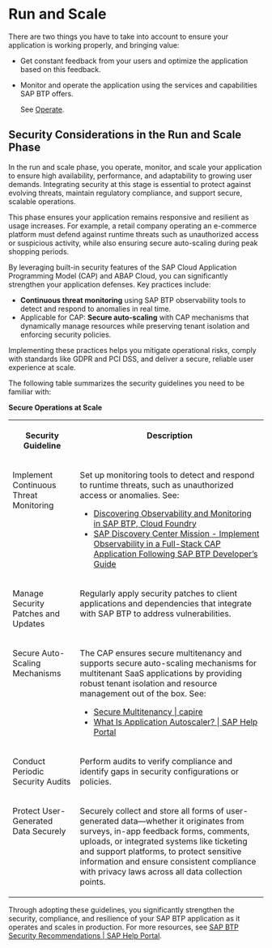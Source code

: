 <!-- loiofcb51b54380943fda8c54c64aa7bf4aa -->

# Run and Scale

There are two things you have to take into account to ensure your application is working properly, and bringing value:

-   Get constant feedback from your users and optimize the application based on this feedback.

-   Monitor and operate the application using the services and capabilities SAP BTP offers.

    See [Operate](operate-34065a4.md).




<a name="loiofcb51b54380943fda8c54c64aa7bf4aa__section_dns_5hd_dgc"/>

## **Security Considerations in the Run and Scale Phase**

In the run and scale phase, you operate, monitor, and scale your application to ensure high availability, performance, and adaptability to growing user demands. Integrating security at this stage is essential to protect against evolving threats, maintain regulatory compliance, and support secure, scalable operations.

This phase ensures your application remains responsive and resilient as usage increases. For example, a retail company operating an e-commerce platform must defend against runtime threats such as unauthorized access or suspicious activity, while also ensuring secure auto-scaling during peak shopping periods.

By leveraging built-in security features of the SAP Cloud Application Programming Model \(CAP\) and ABAP Cloud, you can significantly strengthen your application defenses. Key practices include:

-   **Continuous threat monitoring** using SAP BTP observability tools to detect and respond to anomalies in real time.
-   Applicable for CAP: **Secure auto-scaling** with CAP mechanisms that dynamically manage resources while preserving tenant isolation and enforcing security policies.

Implementing these practices helps you mitigate operational risks, comply with standards like GDPR and PCI DSS, and deliver a secure, reliable user experience at scale.

The following table summarizes the security guidelines you need to be familiar with:

**Secure Operations at Scale**


<table>
<tr>
<th valign="top">

Security Guideline

</th>
<th valign="top">

Description

</th>
</tr>
<tr>
<td valign="top">

Implement Continuous Threat Monitoring

</td>
<td valign="top">

Set up monitoring tools to detect and respond to runtime threats, such as unauthorized access or anomalies. See:

-   [Discovering Observability and Monitoring in SAP BTP, Cloud Foundry](https://learning.sap.com/learning-journeys/developing-applications-on-sap-btp-cloud-foundry-runtime/discovering-observability-and-monitoring-in-sap-btp-cloud-foundry-runtime)
-   [SAP Discovery Center Mission - Implement Observability in a Full-Stack CAP Application Following SAP BTP Developer’s Guide](https://discovery-center.cloud.sap/missiondetail/4432/4718/?tab=projectboard)



</td>
</tr>
<tr>
<td valign="top">

Manage Security Patches and Updates

</td>
<td valign="top">

Regularly apply security patches to client applications and dependencies that integrate with SAP BTP to address vulnerabilities.

</td>
</tr>
<tr>
<td valign="top">

Secure Auto-Scaling Mechanisms

</td>
<td valign="top">

The CAP ensures secure multitenancy and supports secure auto-scaling mechanisms for multitenant SaaS applications by providing robust tenant isolation and resource management out of the box. See:

-   [Secure Multitenancy | capire](https://cap.cloud.sap/docs/guides/security/aspects#secure-multitenancy)
-   [What Is Application Autoscaler? | SAP Help Portal](https://help.sap.com/docs/application-autoscaler/application-autoscaler/what-is-application-autoscaler)



</td>
</tr>
<tr>
<td valign="top">

Conduct Periodic Security Audits

</td>
<td valign="top">

Perform audits to verify compliance and identify gaps in security configurations or policies.

</td>
</tr>
<tr>
<td valign="top">

Protect User-Generated Data Securely

</td>
<td valign="top">

Securely collect and store all forms of user-generated data—whether it originates from surveys, in-app feedback forms, comments, uploads, or integrated systems like ticketing and support platforms, to protect sensitive information and ensure consistent compliance with privacy laws across all data collection points.

</td>
</tr>
</table>

Through adopting these guidelines, you significantly strengthen the security, compliance, and resilience of your SAP BTP application as it operates and scales in production. For more resources, see [SAP BTP Security Recommendations | SAP Help Portal](https://help.sap.com/docs/btp/sap-btp-security-recommendations-c8a9bb59fe624f0981efa0eff2497d7d/sap-btp-security-recommendations).

